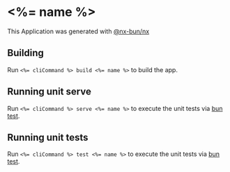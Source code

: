 # <%= name %>

This Application was generated with [@nx-bun/nx](https://github.com/jordan-hall/nx-bun)

## Building

Run `<%= cliCommand %> build <%= name %>` to build the app.

## Running unit serve

Run `<%= cliCommand %> serve <%= name %>` to execute the unit tests via [bun test](https://bun.sh/docs/cli/test).

## Running unit tests

Run `<%= cliCommand %> test <%= name %>` to execute the unit tests via [bun test](https://bun.sh/docs/cli/test).
